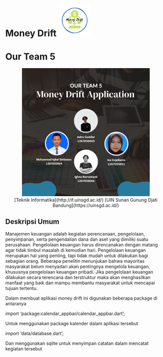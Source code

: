# Money Drift               <img src="assets/LOGO (2).png" width="100"/>

# Our Team 5
<div align='center'>
<img src="assets/KELOMPOK 5.png" width="400"/>

<br>
[Teknik Informatika](http://if.uinsgd.ac.id/) [UIN Sunan Gunung Djati Bandung](https://uinsgd.ac.id/)

</div>

## Deskripsi Umum

Manajemen keuangan adalah kegiatan perencanaan, pengelolaan, penyimpanan, serta pengendalian dana dan aset yang dimiliki suatu perusahaan. Pengelolaan keuangan harus direncanakan dengan matang agar tidak timbul masalah di kemudian hari. Pengelolaan keuangan merupakan hal yang penting, tapi tidak mudah untuk dilakukan bagi sebagian orang. Beberapa penelitin menunjukan bahwa mayoritas masyarakat belum menyadari akan pentingnya mengelola keuangan, khususnya pengelolaan keuangan pribadi. Jika pengelolaan keuangan dilakukan secara terencana dan terstruktur maka akan menghasilkan manfaat yang baik dan mampu membantu masyarakat untuk mencapai tujuan tertentu.

Dalam membuat aplikasi money drift ini digunakan beberapa package di antaranya

import ‘package:calendar_appbar/calendar_appbar.dart’;

Untuk menggunakan package kalender dalam aplikasi tersebut

import ‘data/database.dart’;

Dan menggunakan sqlite untuk menyimpan catatan dalam mencatat kegiatan tersebut
